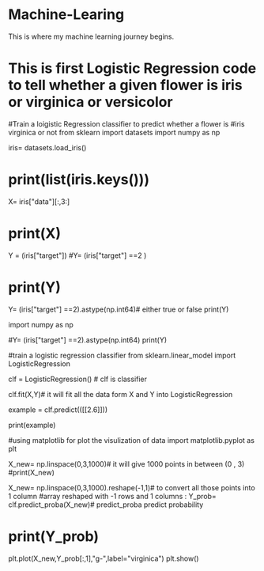 # Machine-Learing
This is where my machine learning journey begins.

# This is first Logistic Regression code to tell whether a given flower is iris or virginica or versicolor

#Train a loigistic Regression classifier to predict whether a flower is 
#iris virginica or not
from sklearn import datasets
import numpy as np

iris= datasets.load_iris()
# print(list(iris.keys()))
X= iris["data"][:,3:]
# print(X)
Y = (iris["target"])
#Y= (iris["target"] ==2 )
# print(Y)
Y= (iris["target"] ==2).astype(np.int64)# either true or false 
print(Y)


import numpy as np

#Y= (iris["target"] ==2).astype(np.int64)
print(Y)


#train a logistic regression classifier
from sklearn.linear_model import LogisticRegression 

clf = LogisticRegression()  # clf is classifier 

clf.fit(X,Y)# it will fit all the data form X and Y into LogisticRegression


example = clf.predict(([[2.6]]))

print(example)

#using matplotlib for  plot the visulization of data
import matplotlib.pyplot as plt

X_new= np.linspace(0,3,1000)# it will give 1000 points in between (0 , 3)
#print(X_new)

X_new= np.linspace(0,3,1000).reshape(-1,1)# to convert all those points into 1 column
                                          #array reshaped with -1 rows and 1 columns :
Y_prob= clf.predict_proba(X_new)# predict_proba predict probability
# print(Y_prob)

plt.plot(X_new,Y_prob[:,1],"g-",label="virginica")
plt.show()
